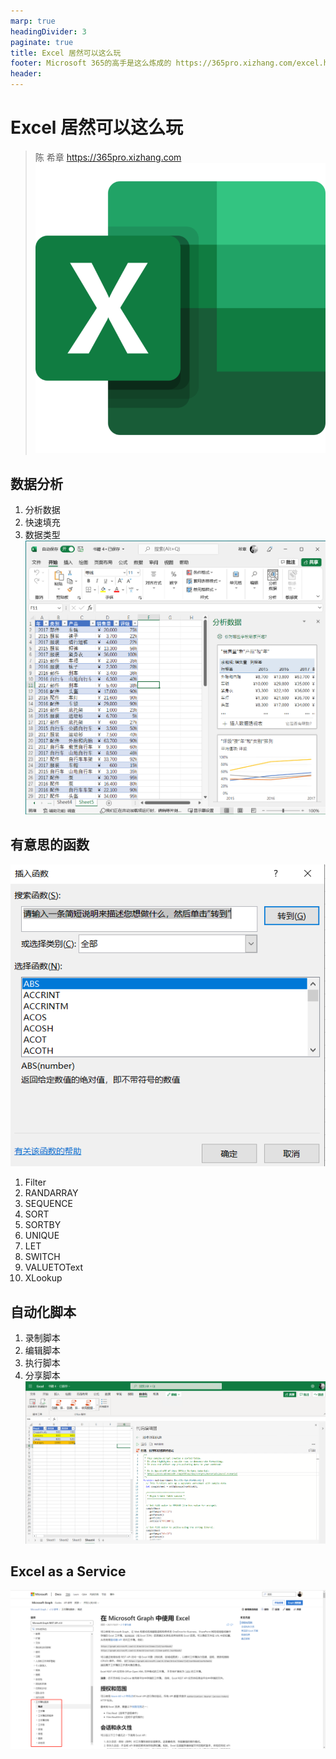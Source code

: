 ```yaml
---
marp: true
headingDivider: 3
paginate: true
title: Excel 居然可以这么玩
footer: Microsoft 365的高手是这么炼成的 https://365pro.xizhang.com/excel.html
header: 
---
```


# Excel 居然可以这么玩
> 陈 希章 https://365pro.xizhang.com
![bg fit left](images/excel.png)

## 数据分析
1. 分析数据
1. 快速填充
1. 数据类型
![bg fit right](images/dataanalysis.png)

## 有意思的函数
<!-- 所有函数列表 https://support.microsoft.com/zh-cn/office/excel-functions-alphabetical-b3944572-255d-4efb-bb96-c6d90033e188 -->
![bg fit right](images/excelfunction.png)
1. Filter
1. RANDARRAY
1. SEQUENCE
1. SORT
1. SORTBY
1. UNIQUE
1. LET
1. SWITCH
1. VALUETOText
1. XLookup

##  自动化脚本

1. 录制脚本
1. 编辑脚本
1. 执行脚本
1. 分享脚本
![bg fit right](images/automation.png)

##  Excel as a Service

<!-- _footer: 详情参考 https://docs.microsoft.com/zh-cn/graph/api/resources/excel -->

![](images/excel%20as%20a%20service.png)

